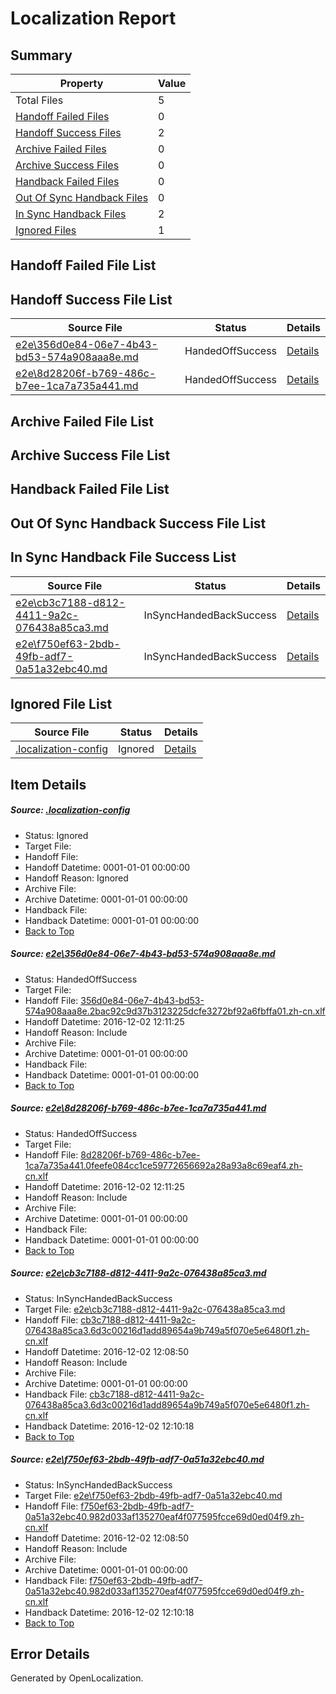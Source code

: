 # <a name='report-top'></a> Localization Report

## Summary
 Property | Value 
 -------- | ----- 
 Total Files | 5
[ Handoff Failed Files ](#handoff-failed-list)| 0
[ Handoff Success Files ](#handoff-success-list)| 2
[ Archive Failed Files ](#archive-failed-list)| 0
[ Archive Success Files ](#archive-success-list)| 0
[ Handback Failed Files ](#handback-failed-list)| 0
[ Out Of Sync Handback Files ](#outofsync-handback-success-list)| 0
[ In Sync Handback Files ](#insync-handback-success-list)| 2
[ Ignored Files ](#ignored-list)| 1

## <a name='handoff-failed-list'></a> Handoff Failed File List

## <a name='handoff-success-list'></a> Handoff Success File List
 Source File | Status | Details 
 ----------- | ------ | ------- 
 [e2e\356d0e84-06e7-4b43-bd53-574a908aaa8e.md](https://github.com/OpenLocalizationTestOrg/ol-test0/blob/723bc0da3540ab6ab8fe0c2394f08da75ff2d5c2/e2e/356d0e84-06e7-4b43-bd53-574a908aaa8e.md) | HandedOffSuccess | [Details](#ed5aa39483792cc3637f4015242e161a6525136f1)
 [e2e\8d28206f-b769-486c-b7ee-1ca7a735a441.md](https://github.com/OpenLocalizationTestOrg/ol-test0/blob/723bc0da3540ab6ab8fe0c2394f08da75ff2d5c2/e2e/8d28206f-b769-486c-b7ee-1ca7a735a441.md) | HandedOffSuccess | [Details](#8bb8f8a7d3c8dc6b85d2bffe86ae566ea825a42e2)

## <a name='archive-failed-list'></a> Archive Failed File List

## <a name='archive-success-list'></a> Archive Success File List

## <a name='handback-failed-list'></a> Handback Failed File List

## <a name='outofsync-handback-success-list'></a> Out Of Sync Handback Success File List

## <a name='insync-handback-success-list'></a> In Sync Handback File Success List
 Source File | Status | Details 
 ----------- | ------ | ------- 
 [e2e\cb3c7188-d812-4411-9a2c-076438a85ca3.md](https://github.com/OpenLocalizationTestOrg/ol-test0/blob/3bfb42aedf93a342d6d8b094e0e0d5d487f8c582/e2e/cb3c7188-d812-4411-9a2c-076438a85ca3.md) | InSyncHandedBackSuccess | [Details](#6835f6321a6771fceb9ed51577346ffbcd47fd163)
 [e2e\f750ef63-2bdb-49fb-adf7-0a51a32ebc40.md](https://github.com/OpenLocalizationTestOrg/ol-test0/blob/3bfb42aedf93a342d6d8b094e0e0d5d487f8c582/e2e/f750ef63-2bdb-49fb-adf7-0a51a32ebc40.md) | InSyncHandedBackSuccess | [Details](#378e6206375c6bfd73b716b45576b8d9d9bd5cad4)

## <a name='ignored-list'></a> Ignored File List
 Source File | Status | Details 
 ----------- | ------ | ------- 
 [.localization-config](https://github.com/OpenLocalizationTestOrg/ol-test0/blob/723bc0da3540ab6ab8fe0c2394f08da75ff2d5c2/.localization-config) | Ignored | [Details](#c268a05ecaa7ec85942ed632c29928ee5bd6da8d0)

## Item Details
##### <a name='c268a05ecaa7ec85942ed632c29928ee5bd6da8d0'></a> Source: [.localization-config](https://github.com/OpenLocalizationTestOrg/ol-test0/blob/723bc0da3540ab6ab8fe0c2394f08da75ff2d5c2/.localization-config)
* Status: Ignored
* Target File: 
* Handoff File: 
* Handoff Datetime: 0001-01-01 00:00:00
* Handoff Reason: Ignored
* Archive File: 
* Archive Datetime: 0001-01-01 00:00:00
* Handback File: 
* Handback Datetime: 0001-01-01 00:00:00
* [Back to Top](#report-top)

##### <a name='ed5aa39483792cc3637f4015242e161a6525136f1'></a> Source: [e2e\356d0e84-06e7-4b43-bd53-574a908aaa8e.md](https://github.com/OpenLocalizationTestOrg/ol-test0/blob/723bc0da3540ab6ab8fe0c2394f08da75ff2d5c2/e2e/356d0e84-06e7-4b43-bd53-574a908aaa8e.md)
* Status: HandedOffSuccess
* Target File: 
* Handoff File: [356d0e84-06e7-4b43-bd53-574a908aaa8e.2bac92c9d37b3123225dcfe3272bf92a6fbffa01.zh-cn.xlf](https://github.com/OpenLocalizationTestOrg/ol-test0-handoff/blob/8aca9be1be3699c3638621414816c2988c3af925/ol-handoff/OpenLocalizationTestOrg/ol-test0-zhcn/shujia/high/356d0e84-06e7-4b43-bd53-574a908aaa8e.2bac92c9d37b3123225dcfe3272bf92a6fbffa01.zh-cn.xlf)
* Handoff Datetime: 2016-12-02 12:11:25
* Handoff Reason: Include
* Archive File: 
* Archive Datetime: 0001-01-01 00:00:00
* Handback File: 
* Handback Datetime: 0001-01-01 00:00:00
* [Back to Top](#report-top)

##### <a name='8bb8f8a7d3c8dc6b85d2bffe86ae566ea825a42e2'></a> Source: [e2e\8d28206f-b769-486c-b7ee-1ca7a735a441.md](https://github.com/OpenLocalizationTestOrg/ol-test0/blob/723bc0da3540ab6ab8fe0c2394f08da75ff2d5c2/e2e/8d28206f-b769-486c-b7ee-1ca7a735a441.md)
* Status: HandedOffSuccess
* Target File: 
* Handoff File: [8d28206f-b769-486c-b7ee-1ca7a735a441.0feefe084cc1ce59772656692a28a93a8c69eaf4.zh-cn.xlf](https://github.com/OpenLocalizationTestOrg/ol-test0-handoff/blob/8aca9be1be3699c3638621414816c2988c3af925/ol-handoff/OpenLocalizationTestOrg/ol-test0-zhcn/shujia/high/8d28206f-b769-486c-b7ee-1ca7a735a441.0feefe084cc1ce59772656692a28a93a8c69eaf4.zh-cn.xlf)
* Handoff Datetime: 2016-12-02 12:11:25
* Handoff Reason: Include
* Archive File: 
* Archive Datetime: 0001-01-01 00:00:00
* Handback File: 
* Handback Datetime: 0001-01-01 00:00:00
* [Back to Top](#report-top)

##### <a name='6835f6321a6771fceb9ed51577346ffbcd47fd163'></a> Source: [e2e\cb3c7188-d812-4411-9a2c-076438a85ca3.md](https://github.com/OpenLocalizationTestOrg/ol-test0/blob/3bfb42aedf93a342d6d8b094e0e0d5d487f8c582/e2e/cb3c7188-d812-4411-9a2c-076438a85ca3.md)
* Status: InSyncHandedBackSuccess
* Target File: [e2e\cb3c7188-d812-4411-9a2c-076438a85ca3.md](https://github.com/OpenLocalizationTestOrg/ol-test0-zhcn/blob/19bf538421747eaa0bb4a8f2bc3870f737a531b5/e2e/cb3c7188-d812-4411-9a2c-076438a85ca3.md)
* Handoff File: [cb3c7188-d812-4411-9a2c-076438a85ca3.6d3c00216d1add89654a9b749a5f070e5e6480f1.zh-cn.xlf](https://github.com/OpenLocalizationTestOrg/ol-test0-handoff/blob/40600b04d14e6eaee6557f2d304fe33cd7619d66/ol-handoff/OpenLocalizationTestOrg/ol-test0-zhcn/shujia/ht/cb3c7188-d812-4411-9a2c-076438a85ca3.6d3c00216d1add89654a9b749a5f070e5e6480f1.zh-cn.xlf)
* Handoff Datetime: 2016-12-02 12:08:50
* Handoff Reason: Include
* Archive File: 
* Archive Datetime: 0001-01-01 00:00:00
* Handback File: [cb3c7188-d812-4411-9a2c-076438a85ca3.6d3c00216d1add89654a9b749a5f070e5e6480f1.zh-cn.xlf](https://github.com/OpenLocalizationTestOrg/ol-test0-handback/blob/5096d7f350e243b1c512feac14377d00f612cacc/ol-handback/OpenLocalizationTestOrg/ol-test0-zhcn/shujia/ht/cb3c7188-d812-4411-9a2c-076438a85ca3.6d3c00216d1add89654a9b749a5f070e5e6480f1.zh-cn.xlf)
* Handback Datetime: 2016-12-02 12:10:18
* [Back to Top](#report-top)

##### <a name='378e6206375c6bfd73b716b45576b8d9d9bd5cad4'></a> Source: [e2e\f750ef63-2bdb-49fb-adf7-0a51a32ebc40.md](https://github.com/OpenLocalizationTestOrg/ol-test0/blob/3bfb42aedf93a342d6d8b094e0e0d5d487f8c582/e2e/f750ef63-2bdb-49fb-adf7-0a51a32ebc40.md)
* Status: InSyncHandedBackSuccess
* Target File: [e2e\f750ef63-2bdb-49fb-adf7-0a51a32ebc40.md](https://github.com/OpenLocalizationTestOrg/ol-test0-zhcn/blob/19bf538421747eaa0bb4a8f2bc3870f737a531b5/e2e/f750ef63-2bdb-49fb-adf7-0a51a32ebc40.md)
* Handoff File: [f750ef63-2bdb-49fb-adf7-0a51a32ebc40.982d033af135270eaf4f077595fcce69d0ed04f9.zh-cn.xlf](https://github.com/OpenLocalizationTestOrg/ol-test0-handoff/blob/40600b04d14e6eaee6557f2d304fe33cd7619d66/ol-handoff/OpenLocalizationTestOrg/ol-test0-zhcn/shujia/ht/f750ef63-2bdb-49fb-adf7-0a51a32ebc40.982d033af135270eaf4f077595fcce69d0ed04f9.zh-cn.xlf)
* Handoff Datetime: 2016-12-02 12:08:50
* Handoff Reason: Include
* Archive File: 
* Archive Datetime: 0001-01-01 00:00:00
* Handback File: [f750ef63-2bdb-49fb-adf7-0a51a32ebc40.982d033af135270eaf4f077595fcce69d0ed04f9.zh-cn.xlf](https://github.com/OpenLocalizationTestOrg/ol-test0-handback/blob/5096d7f350e243b1c512feac14377d00f612cacc/ol-handback/OpenLocalizationTestOrg/ol-test0-zhcn/shujia/ht/f750ef63-2bdb-49fb-adf7-0a51a32ebc40.982d033af135270eaf4f077595fcce69d0ed04f9.zh-cn.xlf)
* Handback Datetime: 2016-12-02 12:10:18
* [Back to Top](#report-top)


## Error Details

Generated by OpenLocalization.
